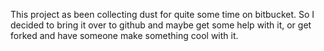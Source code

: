 This project as been collecting dust for quite some time on bitbucket. So I decided to bring it over to github and maybe get some help with it, or get forked and have someone make something cool with it. 
